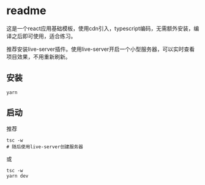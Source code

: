 # readme

这是一个react应用基础模板，使用cdn引入，typescript编码，无需额外安装，编译之后即可使用，适合练习。

推荐安装live-server插件。使用live-server开启一个小型服务器，可以实时查看项目效果，不用重新刷新。

## 安装

```shell
yarn
```

## 启动

推荐
```shell
tsc -w
# 随后使用live-server创建服务器
```

或
```
tsc -w
yarn dev
```